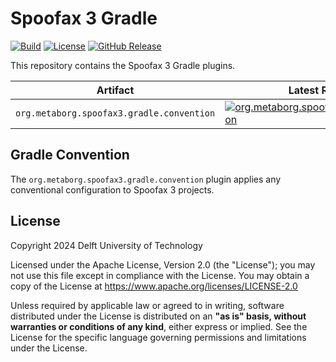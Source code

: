 # Spoofax 3 Gradle
[![Build][github-build-badge]][github-build]
[![License][license-badge]][license]
[![GitHub Release][github-release-badge]][github-release]

This repository contains the Spoofax 3 Gradle plugins.

| Artifact                                   | Latest Release                                                                                       |
| ------------------------------------------ | ---------------------------------------------------------------------------------------------------- |
| `org.metaborg.spoofax3.gradle.convention`  | [![org.metaborg.spoofax3.gradle.convention][gradle-convention-maven-badge]][gradle-convention-maven] |

 

## Gradle Convention
The `org.metaborg.spoofax3.gradle.convention` plugin applies any conventional configuration to Spoofax 3 projects.



## License
Copyright 2024 Delft University of Technology

Licensed under the Apache License, Version 2.0 (the "License"); you may not use this file except in compliance with the License. You may obtain a copy of the License at <https://www.apache.org/licenses/LICENSE-2.0>

Unless required by applicable law or agreed to in writing, software distributed under the License is distributed on an **"as is" basis, without warranties or conditions of any kind**, either express or implied. See the License for the specific language governing permissions and limitations under the License.



[github-build-badge]: https://img.shields.io/github/actions/workflow/status/metaborg/spoofax3-gradle/build.yaml
[github-build]: https://github.com/metaborg/spoofax3-gradle/actions
[license-badge]: https://img.shields.io/github/license/metaborg/spoofax3-gradle
[license]: https://github.com/metaborg/spoofax3-gradle/blob/main/LICENSE
[github-release-badge]: https://img.shields.io/github/v/release/metaborg/spoofax3-gradle
[github-release]: https://github.com/metaborg/spoofax3-gradle/releases

[gradle-convention-maven-badge]: https://img.shields.io/maven-metadata/v?metadataUrl=https%3A%2F%2Fartifacts.metaborg.org%2Fcontent%2Frepositories%2Freleases%2Forg%2Fmetaborg%2Fspoofax3%2Fgradle.convention%2Fmaven-metadata.xml
[gradle-convention-maven]: https://artifacts.metaborg.org/#nexus-search;gav~org.metaborg.spoofax3~gradle.convention~~~
